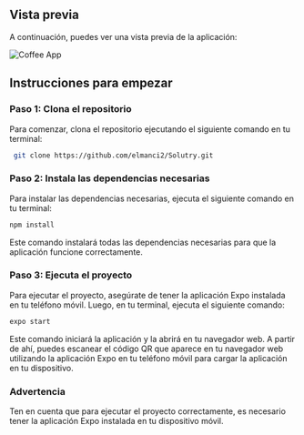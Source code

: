 
## Vista previa 
A continuación, puedes ver una vista previa de la aplicación:

![Coffee App](https://cdn.dribbble.com/users/2947819/screenshots/15475209/media/d6e4bcb5632b9e5842f9e89f79e0c0da.png?compress=1&resize=768x576&vertical=top)

## Instrucciones para empezar

### Paso 1: Clona el repositorio
Para comenzar, clona el repositorio ejecutando el siguiente comando en tu terminal:

```bash
 git clone https://github.com/elmanci2/Solutry.git
```

### Paso 2: Instala las dependencias necesarias

Para instalar las dependencias necesarias, ejecuta el siguiente comando en tu terminal:

```bash
npm install
```

Este comando instalará todas las dependencias necesarias para que la aplicación funcione correctamente.

### Paso 3: Ejecuta el proyecto

Para ejecutar el proyecto, asegúrate de tener la aplicación Expo instalada en tu teléfono móvil. Luego, en tu terminal, ejecuta el siguiente comando:

```bash
expo start 
```

Este comando iniciará la aplicación y la abrirá en tu navegador web. A partir de ahí, puedes escanear el código QR que aparece en tu navegador web utilizando la aplicación Expo en tu teléfono móvil para cargar la aplicación en tu dispositivo.

### Advertencia

Ten en cuenta que para ejecutar el proyecto correctamente, es necesario tener la aplicación Expo instalada en tu dispositivo móvil.
